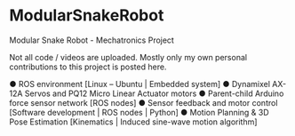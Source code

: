 # ModularSnakeRobot
Modular Snake Robot - Mechatronics Project

Not all code / videos are uploaded. Mostly only my own personal contributions to this project is posted here.

● ROS environment [Linux – Ubuntu | Embedded system]
● Dynamixel AX-12A Servos and PQ12 Micro Linear Actuator motors
● Parent-child Arduino force sensor network [ROS nodes]
● Sensor feedback and motor control [Software development | ROS nodes | Python]
● Motion Planning & 3D Pose Estimation [Kinematics | Induced sine-wave motion algorithm]
